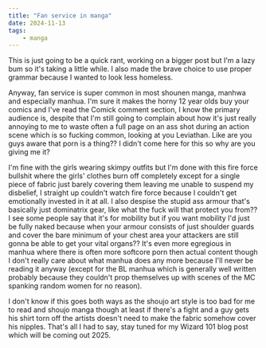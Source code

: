 ```yaml
---
title: "Fan service in manga"
date: 2024-11-13
tags:
    - manga
---
```


This is just going to be a quick rant, working on a bigger post but I'm a lazy bum so it's taking a little while. I also made the brave choice to use proper grammar because I wanted to look less homeless.

Anyway, fan service is super common in most shounen manga, manhwa and especially manhua. I'm sure it makes the horny 12 year olds buy your comics and I've read the Comick comment section, I know the primary audience is, despite that I'm still going to complain about how it's just really annoying to me to waste often a full page on an ass shot during an action scene which is so fucking common, looking at you Leviathan. Like are you guys aware that porn is a thing?? I didn't come here for this so why are you giving me it?

I'm fine with the girls wearing skimpy outfits but I'm done with this fire force bullshit where the girls' clothes burn off completely except for a single piece of fabric just barely covering them leaving me unable to suspend my disbelief, I straight up couldn't watch fire force because I couldn't get emotionally invested in it at all. I also despise the stupid ass armour that's basically just dominatrix gear, like what the fuck will that protect you from?? I see some people say that it's for mobility but if you want mobility I'd just be fully naked because when your armour consists of just shoulder guards and cover the bare minimum of your chest area your attackers are still gonna be able to get your vital organs?? It's even more egregious in manhua where there is often more softcore porn then actual content though I don't really care about what manhua does any more because I'll never be reading it anyway (except for the BL manhua which is generally well written probably because they couldn't prop themselves up with scenes of the MC spanking random women for no reason).

I don't know if this goes both ways as the shoujo art style is too bad for me to read and shoujo manga though at least if there's a fight and a guy gets his shirt torn off the artists doesn't need to make the fabric somehow cover his nipples. That's all I had to say, stay tuned for my Wizard 101 blog post which will be coming out 2025.